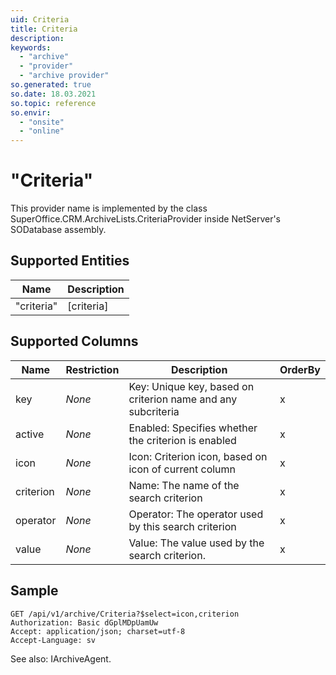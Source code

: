 ```yaml
---
uid: Criteria
title: Criteria
description: 
keywords:
  - "archive"
  - "provider"
  - "archive provider"
so.generated: true
so.date: 18.03.2021
so.topic: reference
so.envir:
  - "onsite"
  - "online"
---
```


# "Criteria"

This provider name is implemented by the class <see cref="T:SuperOffice.CRM.ArchiveLists.CriteriaProvider">SuperOffice.CRM.ArchiveLists.CriteriaProvider</see> inside NetServer's SODatabase assembly.

## Supported Entities
| Name | Description |
| ---- | ----- |
|"criteria"|[criteria]|

## Supported Columns
| Name | Restriction | Description | OrderBy
| ---- | ----- | ------- | ------ |
|key| *None* |Key: Unique key, based on criterion name and any subcriteria| x |
|active| *None* |Enabled: Specifies whether the criterion is enabled| x |
|icon| *None* |Icon: Criterion icon, based on icon of current column| x |
|criterion| *None* |Name: The name of the search criterion| x |
|operator| *None* |Operator: The operator used by this search criterion| x |
|value| *None* |Value: The value used by the search criterion.| x |

## Sample

```http!
GET /api/v1/archive/Criteria?$select=icon,criterion
Authorization: Basic dGplMDpUamUw
Accept: application/json; charset=utf-8
Accept-Language: sv

```



See also: <see cref="T:SuperOffice.CRM.Services.IArchiveAgent">IArchiveAgent</see>.</p>

